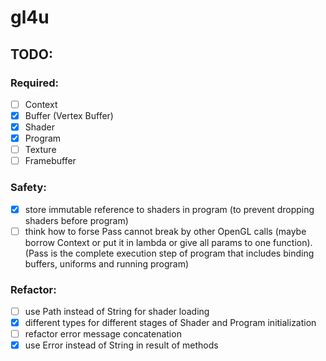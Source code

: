 # gl4u

## TODO:
### Required:
- [ ] Context
- [x] Buffer (Vertex Buffer)
- [x] Shader
- [x] Program
- [ ] Texture
- [ ] Framebuffer

### Safety:
- [x] store immutable reference to shaders in program (to prevent dropping shaders before program)
- [ ] think how to forse Pass cannot break by other OpenGL calls (maybe borrow Context or put it in lambda or give all params to one function).
      (Pass is the complete execution step of program that includes binding buffers, uniforms and running program)

### Refactor:
- [ ] use Path instead of String for shader loading
- [x] different types for different stages of Shader and Program initialization
- [ ] refactor error message concatenation
- [x] use Error instead of String in result of methods
